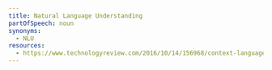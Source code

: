 ```yaml
---
title: Natural Language Understanding
partOfSpeech: noun
synonyms:
  - NLU
resources:
  - https://www.technologyreview.com/2016/10/14/156968/context-language-and-reasoning-in-ai-three-key-challenges/
---
```

